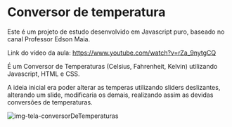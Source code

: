 # Conversor de temperatura
Este é um projeto de estudo desenvolvido em Javascript puro, baseado no canal 
Professor Edson Maia.

Link do vídeo da aula: https://www.youtube.com/watch?v=rZa_9nytgCQ

É um Conversor de Temperaturas (Celsius, Fahrenheit, Kelvin) utilizando Javascript, HTML e CSS.

A ideia inicial era poder alterar as temperas utilizando sliders deslizantes, alterando um slide, modificaria os demais, realizando assim as devidas conversões de temperaturas.

![img-tela-conversorDeTemperaturas](https://user-images.githubusercontent.com/81998569/236632840-3276c49e-3830-4ac4-9f9c-5633d39e5f69.jpg)
